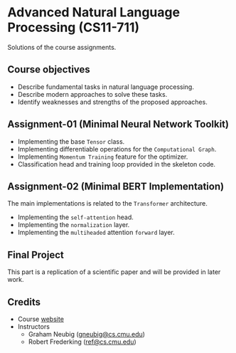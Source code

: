 # Advanced Natural Language Processing (CS11-711)

Solutions of the course assignments.

## Course objectives
* Describe fundamental tasks in natural language processing.
* Describe modern approaches to solve these tasks.
* Identify weaknesses and strengths of the proposed approaches.

## Assignment-01 (Minimal Neural Network Toolkit)
* Implementing the base `Tensor` class.
* Implementing differentiable operations for the `Computational Graph`.
* Implementing `Momentum Training` feature for the optimizer.
* Classification head and training loop provided in the skeleton code.

## Assignment-02 (Minimal BERT Implementation)
The main implementations is related to the `Transformer` architecture.
* Implementing the `self-attention` head.
* Implementing the `normalization` layer.
* Implementing the `multiheaded` attention `forward` layer.

## Final Project
This part is a replication of a scientific paper and will be provided in later work.

## Credits
* Course [website](http://www.phontron.com/class/anlp2021/)
* Instructors
  * Graham Neubig (gneubig@cs.cmu.edu)
  * Robert Frederking (ref@cs.cmu.edu)
